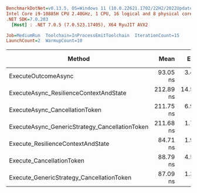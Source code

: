``` ini

BenchmarkDotNet=v0.13.5, OS=Windows 11 (10.0.22621.1702/22H2/2022Update/SunValley2)
Intel Core i9-10885H CPU 2.40GHz, 1 CPU, 16 logical and 8 physical cores
.NET SDK=7.0.203
  [Host] : .NET 7.0.5 (7.0.523.17405), X64 RyuJIT AVX2

Job=MediumRun  Toolchain=InProcessEmitToolchain  IterationCount=15  
LaunchCount=2  WarmupCount=10  

```
|                                         Method |      Mean |     Error |    StdDev | Ratio | RatioSD | Allocated | Alloc Ratio |
|----------------------------------------------- |----------:|----------:|----------:|------:|--------:|----------:|------------:|
|                            ExecuteOutcomeAsync |  93.05 ns |  3.421 ns |  5.014 ns |  1.00 |    0.00 |         - |          NA |
|         ExecuteAsync_ResilienceContextAndState | 212.89 ns | 14.518 ns | 21.730 ns |  2.30 |    0.27 |         - |          NA |
|                 ExecuteAsync_CancellationToken | 211.75 ns |  6.933 ns | 10.376 ns |  2.28 |    0.14 |         - |          NA |
| ExecuteAsync_GenericStrategy_CancellationToken | 211.68 ns |  1.738 ns |  2.547 ns |  2.28 |    0.13 |         - |          NA |
|              Execute_ResilienceContextAndState |  84.71 ns |  1.981 ns |  2.965 ns |  0.91 |    0.07 |         - |          NA |
|                      Execute_CancellationToken |  88.79 ns |  4.553 ns |  6.674 ns |  0.96 |    0.11 |         - |          NA |
|      Execute_GenericStrategy_CancellationToken |  87.09 ns |  1.332 ns |  1.994 ns |  0.94 |    0.05 |         - |          NA |
